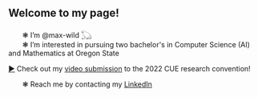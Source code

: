 ## Welcome to my page!

&emsp;&emsp;❃ I’m @max-wild 𓆏  
&emsp;&emsp;❃ I’m interested in pursuing two bachelor's in Computer Science (AI) and Mathematics at Oregon State  

[▶](external.ink?to=youtube.com/watch?v=3GlCB73zUlA) Check out my [video submission](external.ink?to=youtube.com/watch?v=3GlCB73zUlA) to the 2022 CUE research convention!  

&emsp;&emsp;❃ Reach me by contacting my [LinkedIn](external.ink?to=linkedin.com/in/-max-wild)
